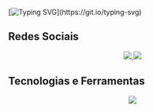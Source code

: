 [![Typing SVG](https://readme-typing-svg.herokuapp.com/?color=1C82AD&size=40&center=true&vCenter=true&width=1000&lines=Olá!+Meu+nome+é+João+Pedro!+👋;Tenho+17+anos.;Eu+curso+Redes+De+Computadores.)](https://git.io/typing-svg)

## Redes Sociais
  <div align="center"> 
    <a href="https://www.instagram.com/jp.lwop/">
      <img src="https://skillicons.dev/icons?i=instagram"/>
    </a>
    <a href="https://www.linkedin.com/in/joao-pedro-lima1/">
      <img src="https://skillicons.dev/icons?i=linkedin"/>
    </a>
  </div>


## Tecnologias e Ferramentas
  <div align="center"> 
    <a href="">
      <img src="https://skillicons.dev/icons?i=html,css,js,tailwindcss,git,github,linux,vercel"/>
    </a>
  </div>
